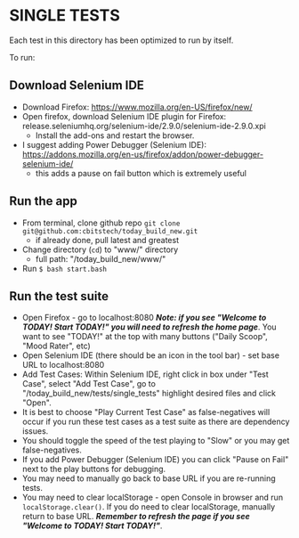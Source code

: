 # SINGLE TESTS

Each test in this directory has been optimized to run by itself.

To run:

## Download Selenium IDE

* Download Firefox: https://www.mozilla.org/en-US/firefox/new/
* Open firefox, download Selenium IDE plugin for Firefox:
  release.seleniumhq.org/selenium-ide/2.9.0/selenium-ide-2.9.0.xpi
  * Install the add-ons and restart the browser.
* I suggest adding Power Debugger (Selenium IDE):
  https://addons.mozilla.org/en-us/firefox/addon/power-debugger-selenium-ide/
  * this adds a pause on fail button which is extremely useful

## Run the app

* From terminal, clone github repo
  `git clone git@github.com:cbitstech/today_build_new.git`
  * if already done, pull latest and greatest
* Change directory (`cd`) to "www/" directory
  * full path: "/today_build_new/www/"
* Run `$ bash start.bash`

## Run the test suite

* Open Firefox - go to localhost:8080 ***Note: if you see "Welcome to TODAY! Start
  TODAY!" you will need to refresh the home page***. You want to see "TODAY!"
  at the top with many buttons ("Daily Scoop", "Mood Rater", etc)
* Open Selenium IDE (there should be an icon in the tool bar) - set base URL
  to localhost:8080
* Add Test Cases: Within Selenium IDE, right click in box under "Test Case",
  select "Add Test Case", go to "/today_build_new/tests/single_tests" highlight
  desired files and click "Open".
* It is best to choose "Play Current Test Case" as false-negatives will occur
  if you run these test cases as a test suite as there are dependency issues.
* You should toggle the speed of the test playing to "Slow" or you may get
  false-negatives.
* If you add Power Debugger (Selenium IDE) you can click "Pause on Fail" next
  to the play buttons for debugging.
* You may need to manually go back to base URL if you are re-running tests.
* You may need to clear localStorage - open Console in browser and run
  `localStorage.clear()`. If you do need to clear localStorage, manually return
  to base URL. ***Remember to refresh the page if you see "Welcome to TODAY!
  Start TODAY!"***.
